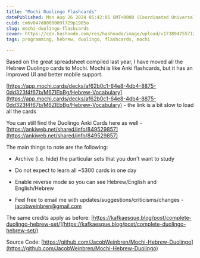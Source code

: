 ```yaml
---
title: "Mochi Duolingo Flashcards"
datePublished: Mon Aug 26 2024 05:42:05 GMT+0000 (Coordinated Universal Time)
cuid: cm6v047d8000009l729p1905o
slug: mochi-duolingo-flashcards
cover: https://cdn.hashnode.com/res/hashnode/image/upload/v1738947557120/d75d83b0-eafd-4c27-ace3-b131e0eb14fe.png
tags: programming, hebrew, duolingo, flashcards, mochi

---
```


Based on the great spreadsheet compiled last year, I have moved all the Hebrew Duolingo cards to Mochi. Mochi is like Anki flashcards, but it has an improved UI and better mobile support.

[https://app.mochi.cards/decks/af62b0c1-64e8-4db4-8875-0dd323f4f67b/M6ZIEbBg/Hebrew-Vocabulary](https://app.mochi.cards/decks/af62b0c1-64e8-4db4-8875-0dd323f4f67b/M6ZIEbBg/Hebrew-Vocabulary) - the link is a bit slow to load all the cards

You can still find the Duolingo Anki Cards here as well - [https://ankiweb.net/shared/info/849529857](https://ankiweb.net/shared/info/849529857)

The main things to note are the following:

* Archive (i.e. hide) the particular sets that you don't want to study
    
* Do not expect to learn all ~5300 cards in one day
    
* Enable reverse mode so you can see Hebrew/English and English/Hebrew
    
* Feel free to email me with updates/suggestions/criticisms/changes - jacobweinbren@gmail.com
    

The same credits apply as before: [https://kafkaesque.blog/post/complete-duolingo-hebrew-set/](https://kafkaesque.blog/post/complete-duolingo-hebrew-set/)

Source Code: [https://github.com/JacobWeinbren/Mochi-Hebrew-Duolingo](https://github.com/JacobWeinbren/Mochi-Hebrew-Duolingo)